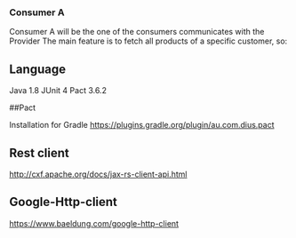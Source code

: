 ### Consumer A
Consumer A will be the one of the consumers communicates with the Provider
The main feature is to fetch all products of a specific customer, so:

## Language
Java 1.8
JUnit 4
Pact 3.6.2

##Pact

Installation for Gradle
https://plugins.gradle.org/plugin/au.com.dius.pact

## Rest client 
http://cxf.apache.org/docs/jax-rs-client-api.html

## Google-Http-client
https://www.baeldung.com/google-http-client
